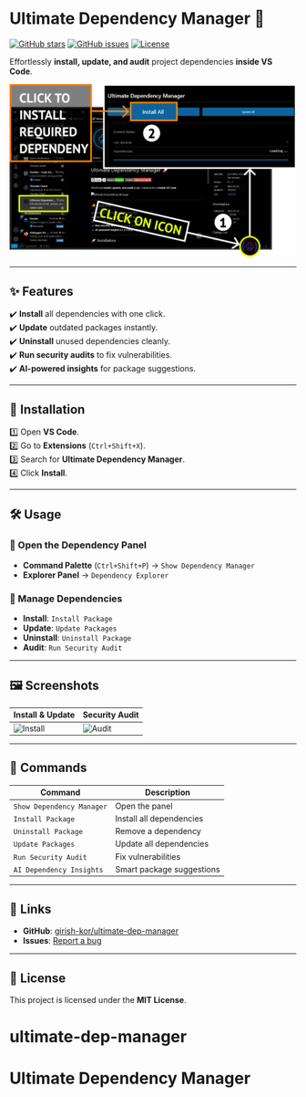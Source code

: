 # Ultimate Dependency Manager 🚀

[![GitHub stars](https://img.shields.io/github/stars/girish-kor/ultimate-dep-manager?style=social)](https://github.com/girish-kor/ultimate-dep-manager)
[![GitHub issues](https://img.shields.io/github/issues/girish-kor/ultimate-dep-manager)](https://github.com/girish-kor/ultimate-dep-manager/issues)
[![License](https://img.shields.io/github/license/girish-kor/ultimate-dep-manager)](LICENSE)

Effortlessly **install, update, and audit** project dependencies **inside VS Code**.

![Ultimate Dependency Manager](assets/banner.png)

---

## ✨ Features

✔️ **Install** all dependencies with one click.  
✔️ **Update** outdated packages instantly.  
✔️ **Uninstall** unused dependencies cleanly.  
✔️ **Run security audits** to fix vulnerabilities.  
✔️ **AI-powered insights** for package suggestions.

---

## 🚀 Installation

1️⃣ Open **VS Code**.  
2️⃣ Go to **Extensions** (`Ctrl+Shift+X`).  
3️⃣ Search for **Ultimate Dependency Manager**.  
4️⃣ Click **Install**.

---

## 🛠️ Usage

### 📌 Open the Dependency Panel

- **Command Palette** (`Ctrl+Shift+P`) → `Show Dependency Manager`
- **Explorer Panel** → `Dependency Explorer`

### 🔧 Manage Dependencies

- **Install**: `Install Package`
- **Update**: `Update Packages`
- **Uninstall**: `Uninstall Package`
- **Audit**: `Run Security Audit`

---

## 🖼️ Screenshots

| Install & Update               | Security Audit             |
| ------------------------------ | -------------------------- |
| ![Install](assets/install.png) | ![Audit](assets/audit.png) |

---

## 📌 Commands

| Command                   | Description               |
| ------------------------- | ------------------------- |
| `Show Dependency Manager` | Open the panel            |
| `Install Package`         | Install all dependencies  |
| `Uninstall Package`       | Remove a dependency       |
| `Update Packages`         | Update all dependencies   |
| `Run Security Audit`      | Fix vulnerabilities       |
| `AI Dependency Insights`  | Smart package suggestions |

---

## 🔗 Links

- **GitHub**: [girish-kor/ultimate-dep-manager](https://github.com/girish-kor/ultimate-dep-manager)
- **Issues**: [Report a bug](https://github.com/girish-kor/ultimate-dep-manager/issues)

---

## 📜 License

This project is licensed under the **MIT License**.
# ultimate-dep-manager
# Ultimate Dependency Manager
